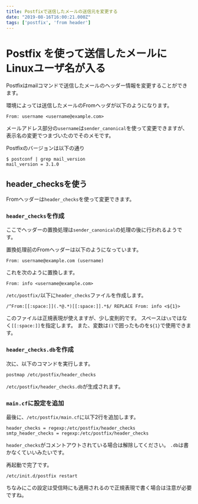 ```yaml
---
title: Postfixで送信したメールの送信元を変更する
date: "2019-08-16T16:00:21.000Z"
tags: ['postfix', 'from header']
---
```


# Postfix を使って送信したメールにLinuxユーザ名が入る

Postfixはmailコマンドで送信したメールのヘッダー情報を変更することができます。

環境によっては送信したメールのFromヘッダが以下のようになります。

```
From: username <username@example.com>
```

メールアドレス部分の`username`は`sender_canonical`を使って変更できますが、表示名の変更でつまづいたのでそのメモです。

Postfixのバージョンは以下の通り
```
$ postconf | grep mail_version
mail_version = 3.1.0
```

## header_checksを使う

Fromヘッダーは`header_checks`を使って変更できます。

### `header_checks`を作成

ここでヘッダーの置換処理は`sender_canonical`の処理の後に行われるようです。

置換処理前のFromヘッダーは以下のようになっています。

```shell
From: username@example.com (username)
```

これを次のように置換します。

```shell
From: info <username@example.com>
```

`/etc/postfix/`以下に`header_checks`ファイルを作成します。

```shell:title=<span>header_checks</span>
/^From:[[:space:]](.*@.*)[[:space:]].*$/ REPLACE From: info <${1}>
```

このファイルは正規表現が使えますが、少し変則的です。
スペースは`\s`ではなく`[[:space:]]`を指定します。
また、変数は`()`で囲ったものを`${1}`で使用できます。

### `header_checks.db`を作成

次に、以下のコマンドを実行します。

```shell
postmap /etc/postfix/header_checks
```

`/etc/postfix/header_checks.db`が生成されます。

### `main.cf`に設定を追加

最後に、`/etc/postfix/main.cf`に以下2行を追加します。

```shell:title=<span>main.cf</span>
header_checks = regexp:/etc/postfix/header_checks
smtp_header_checks = regexp:/etc/postfix/header_checks
```

`header_checks`がコメントアウトされている場合は解除してください。
`.db`は書かなくていいみたいです。

再起動で完了です。

```shell
/etc/init.d/postfix restart
```

ちなみにこの設定は受信時にも適用されるので正規表現で書く場合は注意が必要ですね。